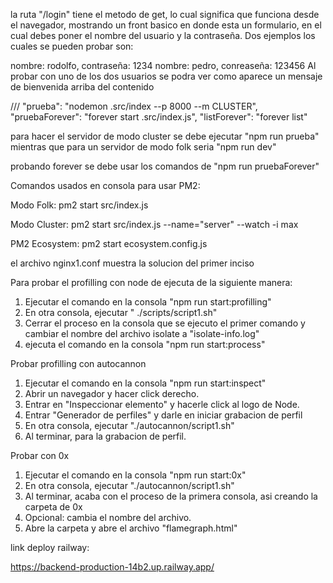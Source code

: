 la ruta "/login" tiene el metodo de get, lo cual significa que funciona desde el navegador, mostrando un front basico en donde esta un formulario, en el cual debes poner el nombre del usuario y la contraseña. Dos ejemplos los cuales se pueden probar son:

nombre: rodolfo, contraseña: 1234
nombre: pedro, conreaseña: 123456
Al probar con uno de los dos usuarios se podra ver como aparece un mensaje de bienvenida arriba del contenido




/// "prueba": "nodemon .src/index --p 8000 --m CLUSTER", "pruebaForever": "forever start .src/index.js", "listForever": "forever list"

para hacer el servidor de modo cluster se debe ejecutar "npm run prueba" mientras que para un servidor de modo folk seria "npm run dev"

probando forever se debe usar los comandos de "npm run pruebaForever"

Comandos usados en consola para usar PM2:

Modo Folk: pm2 start src/index.js

Modo Cluster: pm2 start src/index.js --name="server" --watch -i max

PM2 Ecosystem: pm2 start ecosystem.config.js

el archivo nginx1.conf muestra la solucion del primer inciso


Para probar el profilling con node de ejecuta de la siguiente manera: 

1. Ejecutar el comando en la consola "npm run start:profilling"
2. En otra consola, ejecutar " ./scripts/script1.sh"
3. Cerrar el proceso en la consola que se ejecuto el primer comando y cambiar el nombre del archivo isolate a "isolate-info.log"
4. ejecuta el comando en la consola "npm run start:process"

Probar profilling con autocannon

1. Ejecutar el comando en la consola "npm run start:inspect"
2. Abrir un navegador y hacer click derecho.
3. Entrar en "Inspeccionar elemento" y hacerle click al logo de Node.
4. Entrar "Generador de perfiles" y darle en iniciar grabacion de perfil
5. En otra consola, ejecutar "./autocannon/script1.sh"
6. Al terminar, para la grabacion de perfil.

Probar con 0x

1. Ejecutar el comando en la consola "npm run start:0x"
2. En otra consola, ejecutar "./autocannon/script1.sh"
3. Al terminar, acaba con el proceso de la primera consola, asi creando la carpeta de 0x
4. Opcional: cambia el nombre del archivo.
5. Abre la carpeta y abre el archivo "flamegraph.html" 

link deploy railway:

https://backend-production-14b2.up.railway.app/